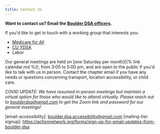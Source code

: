```yaml
---
title: Contact Us
---
```


**Want to contact us?  Email the [Boulder DSA officers][email-officers].**


If you'd like to get in touch with a working group that interests you:

* [Medicare for All][email-m4a]
* [CU YDSA][email-ydsa]
* Labor

Our general meetings are held on [one Saturday per month]({% link calendar.md %}), from 3:00 to 5:00 pm, and are open to the public if you'd like to talk with us in person. Contact the chapter email if you have any needs or questions concerning transport, location accessibility, or child care.

<i>COVID UPDATE: We have resumed in-person meetings but maintain a virtual option for those who would like to attend virtually. Please reach out to boulderdsa@gmail.com to get the Zoom link and password for our general meetings!</i>

[email-officers]: mailto:boulderdsa@gmail.com
[email-housing]: mailto:boulder.housing.justice@gmail.com
[email-m4a]: mailto:boulderdsa.m4a@gmail.com
[email-outreach]: mailto:boulderdsa.outreach@gmail.com
[email-ydsa]: mailto:ydsa@colorado.edu
[email-hgo]: mailto:boulderdsa.hgo@gmail.com
[email-accessibility]: boulder.dsa.accessibility@gmail.com [mailing-list-signup]: https://actionnetwork.org/forms/sign-up-for-email-updates-from-boulder-dsa
